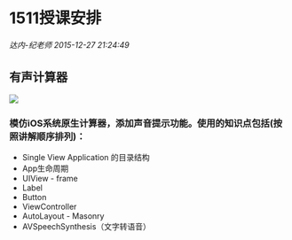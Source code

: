 # 1511授课安排


###### 达内-纪老师 2015-12-27 21:24:49

## 有声计算器


![](file:///Users/yingxin/Pictures/FN2V63AD2J.com.tencent.ScreenCapture2/QQ20151227-22@2x.png)

###  模仿iOS系统原生计算器，添加声音提示功能。使用的知识点包括(按照讲解顺序排列)：

* Single View Application 的目录结构
* App生命周期
* UIView - frame
* Label
* Button
* ViewController
* AutoLayout - Masonry
* AVSpeechSynthesis（文字转语音）